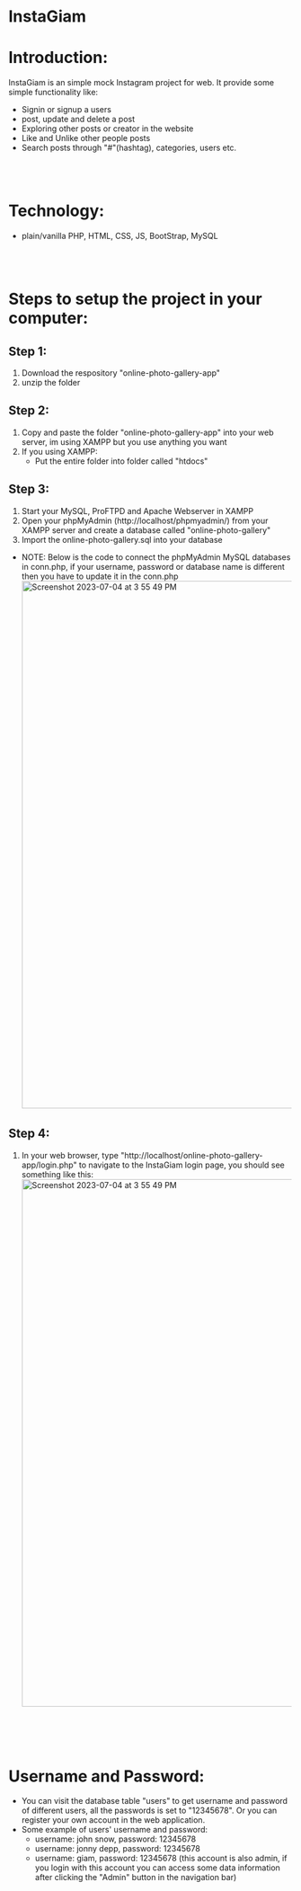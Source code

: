 # InstaGiam

# Introduction:
InstaGiam is an simple mock Instagram project for web. It provide some simple functionality like:
- Signin or signup a users
- post, update and delete a post
- Exploring other posts or creator in the website
- Like and Unlike other people posts
- Search posts through "#"(hashtag), categories, users etc. 
    
<br>
<br>

# Technology:
- plain/vanilla PHP, HTML, CSS, JS, BootStrap, MySQL

<br>
<br>

# Steps to setup the project in your computer:
## Step 1:
1. Download the respository "online-photo-gallery-app"
2. unzip the folder

## Step 2:
1. Copy and paste the folder "online-photo-gallery-app" into your web server, im using XAMPP but you use anything you want
2. If you using XAMPP:
    - Put the entire folder into folder called "htdocs"

## Step 3:
1. Start your MySQL, ProFTPD and Apache Webserver in XAMPP
2. Open your phpMyAdmin (http://localhost/phpmyadmin/) from your XAMPP server and create a database called "online-photo-gallery"
3. Import the online-photo-gallery.sql into your database
- NOTE: Below is the code to connect the phpMyAdmin MySQL databases in conn.php, if your username, password or database name is different then you have to update it in the conn.php 
    <img width="939" alt="Screenshot 2023-07-04 at 3 55 49 PM" src="https://github.com/zengkeat/Online-photo-gallery-app/assets/42499826/ff22e65e-5428-4f3f-8e26-1abb7abbe291">



## Step 4:
1. In your web browser, type "http://localhost/online-photo-gallery-app/login.php" to navigate to the InstaGiam login page, you should see something like this:
    <img width="939" alt="Screenshot 2023-07-04 at 3 55 49 PM" src="https://github.com/zengkeat/Online-photo-gallery-app/assets/42499826/ff22e65e-5428-4f3f-8e26-1abb7abbe291">

<br>
<br>
<br>


# Username and Password:
  - You can visit the database table "users" to get username and password of different users, all the passwords is set to "12345678". Or you can register your own account in the web application.
  - Some example of users' username and password: 
      - username: john snow, password: 12345678
      - username: jonny depp, password: 12345678
      - username: giam, password: 12345678 (this account is also admin, if you login with this account you can access some data information after clicking the "Admin" button in the navigation bar)
     

